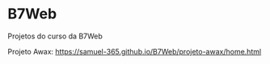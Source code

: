 # B7Web
Projetos do curso da B7Web


Projeto Awax: https://samuel-365.github.io/B7Web/projeto-awax/home.html
